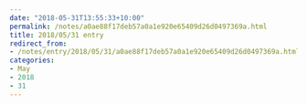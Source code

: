 ```yaml
---
date: "2018-05-31T13:55:33+10:00"
permalink: /notes/a0ae88f17deb57a0a1e920e65409d26d0497369a.html
title: 2018/05/31 entry
redirect_from:
- /notes/entry/2018/05/31/a0ae88f17deb57a0a1e920e65409d26d0497369a.html
categories:
- May
- 2018
- 31
---
```

